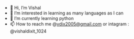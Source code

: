 - 👋 Hi, I’m Vishal
- 👀 I’m interested in learning as many languages as I can 
- 🌱 I’m currently learning python
- 📫 How to reach me @vdix2005@gmail.com or intagram : @vishaldixit_1024

